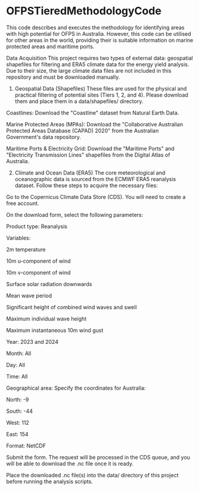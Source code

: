 # OFPSTieredMethodologyCode
This code describes and executes the methodology for identifying areas with high potential for OFPS in Australia. However, this code can be utilised for other areas in the world, providing their is suitable information on marine protected areas and maritime ports.

Data Acquisition
This project requires two types of external data: geospatial shapefiles for filtering and ERA5 climate data for the energy yield analysis. Due to their size, the large climate data files are not included in this repository and must be downloaded manually.

1. Geospatial Data (Shapefiles)
These files are used for the physical and practical filtering of potential sites (Tiers 1, 2, and 4). Please download them and place them in a data/shapefiles/ directory.

Coastlines: Download the "Coastline" dataset from Natural Earth Data.

Marine Protected Areas (MPAs): Download the "Collaborative Australian Protected Areas Database (CAPAD) 2020" from the Australian Government's data repository.

Maritime Ports & Electricity Grid: Download the "Maritime Ports" and "Electricity Transmission Lines" shapefiles from the Digital Atlas of Australia.

2. Climate and Ocean Data (ERA5)
The core meteorological and oceanographic data is sourced from the ECMWF ERA5 reanalysis dataset. Follow these steps to acquire the necessary files:

Go to the Copernicus Climate Data Store (CDS). You will need to create a free account.

On the download form, select the following parameters:

Product type: Reanalysis

Variables:

2m temperature

10m u-component of wind

10m v-component of wind

Surface solar radiation downwards

Mean wave period

Significant height of combined wind waves and swell

Maximum individual wave height

Maximum instantaneous 10m wind gust

Year: 2023 and 2024

Month: All

Day: All

Time: All

Geographical area: Specify the coordinates for Australia:

North: -9

South: -44

West: 112

East: 154

Format: NetCDF

Submit the form. The request will be processed in the CDS queue, and you will be able to download the .nc file once it is ready.

Place the downloaded .nc file(s) into the data/ directory of this project before running the analysis scripts.
